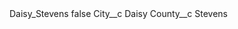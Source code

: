 <?xml version="1.0" encoding="UTF-8"?>
<CustomMetadata xmlns="http://soap.sforce.com/2006/04/metadata" xmlns:xsi="http://www.w3.org/2001/XMLSchema-instance" xmlns:xsd="http://www.w3.org/2001/XMLSchema">
    <label>Daisy_Stevens</label>
    <protected>false</protected>
    <values>
        <field>City__c</field>
        <value xsi:type="xsd:string">Daisy</value>
    </values>
    <values>
        <field>County__c</field>
        <value xsi:type="xsd:string">Stevens</value>
    </values>
</CustomMetadata>

